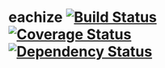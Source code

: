 # eachize [![Build Status](https://travis-ci.org/unau/eachize.svg?branch=master)](https://travis-ci.org/unau/eachize) [![Coverage Status](https://coveralls.io/repos/unau/eachize/badge.svg)](https://coveralls.io/r/unau/eachize) [![Dependency Status](https://david-dm.org/unau/eachize.svg)](https://david-dm.org/unau/eachize)
